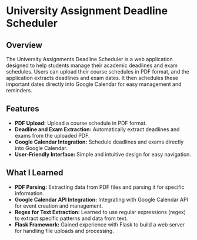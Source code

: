 # University Assignment Deadline Scheduler

## Overview

The University Assignments Deadline Scheduler is a web application designed to help students manage their academic deadlines and exam schedules. Users can upload their course schedules in PDF format, and the application extracts deadlines and exam dates. It then schedules these important dates directly into Google Calendar for easy management and reminders.

## Features

- **PDF Upload:** Upload a course schedule in PDF format.
- **Deadline and Exam Extraction:** Automatically extract deadlines and exams from the uploaded PDF.
- **Google Calendar Integration:** Schedule deadlines and exams directly into Google Calendar.
- **User-Friendly Interface:** Simple and intuitive design for easy navigation.

## What I Learned

- **PDF Parsing:** Extracting data from PDF files and parsing it for specific information.
- **Google Calendar API Integration:** Integrating with Google Calendar API for event creation and management.
- **Regex for Text Extraction:** Learned to use regular expressions (regex) to extract specific patterns and data from text.
- **Flask Framework:** Gained experience with Flask to build a web server for handling file uploads and processing.
